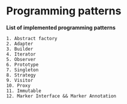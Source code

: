 # Programming patterns #

**List of implemented programming patterns**

    1. Abstract factory
    2. Adapter
    3. Builder
    4. Iterator
    5. Observer
    6. Prototype
    7. Singleton
    8. Strategy
    9. Visitor
    10. Proxy
    11. Immutable
    12. Marker Interface && Marker Annotation
